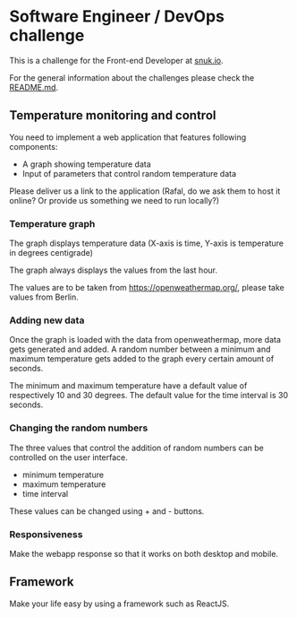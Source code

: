 # Software Engineer / DevOps challenge

This is a challenge for the Front-end Developer at [snuk.io](http://snuk.io).

For the general information about the challenges please check the [README.md](/README.md).

## Temperature monitoring and control

You need to implement a web application that features following components:
- A graph showing temperature data
- Input of parameters that control random temperature data

Please deliver us a link to the application (Rafal, do we ask them to host it online? Or provide us something we need to run locally?)

### Temperature graph

The graph displays temperature data (X-axis is time, Y-axis is temperature in degrees centigrade)

The graph always displays the values from the last hour.

The values are to be taken from https://openweathermap.org/, please take values from Berlin.

### Adding new data

Once the graph is loaded with the data from openweathermap, more data gets generated and added.
A random number between a minimum and maximum temperature gets added to the graph every certain amount of seconds.

The minimum and maximum temperature have a default value of respectively 10 and 30 degrees.
The default value for the time interval is 30 seconds.

### Changing the random numbers

The three values that control the addition of random numbers can be controlled on the user interface.
- minimum temperature
- maximum temperature
- time interval

These values can be changed using + and - buttons.

### Responsiveness

Make the webapp response so that it works on both desktop and mobile.

## Framework

Make your life easy by using a framework such as ReactJS.
